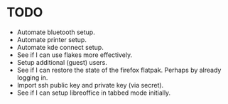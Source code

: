 # TODO
 - Automate bluetooth setup.
 - Automate printer setup.
 - Automate kde connect setup.
 - See if I can use flakes more effectively.
 - Setup additional (guest) users.
 - See if I can restore the state of the firefox flatpak. Perhaps by already logging in.
 - Import ssh public key and private key (via secret).
 - See if I can setup libreoffice in tabbed mode initially.

